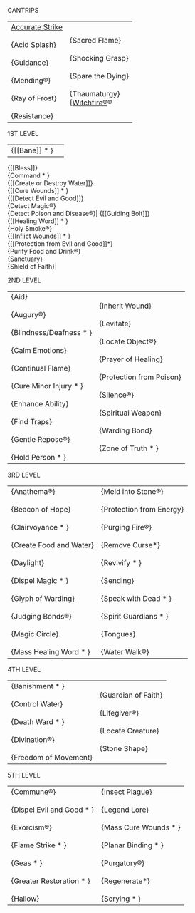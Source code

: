 
CANTRIPS

|   |   |
|---|---|
|[Accurate Strike](https://skroxiousdm.github.io/SkroxiousDM/6.Spells/Spell%20Descriptions/0%20Cantrips/ACCURATE%20STRIKE)<br><br>{Acid Splash}<br><br>{Guidance}<br><br>{Mending&reg;}<br><br>{Ray of Frost}<br><br>{Resistance}|{Sacred Flame}<br><br>{Shocking Grasp}<br><br>{Spare the Dying}<br><br>{Thaumaturgy}<br>[[Witchfire&reg;](https://skroxiousdm.github.io/SkroxiousDM/6.Spells/Spell%20Descriptions/0%20Cantrips/WITCHFIRE)&reg;|


1ST LEVEL

|   |   |
|---|---|
|{[[Bane]] * }<br>
{[[Bless]]}<br>
{Command * }<br>
{[[Create or Destroy Water]]}<br>
{[[Cure Wounds]] * }<br>
{[[Detect Evil and Good]]}<br>
{Detect Magic&reg;}<br>{Detect Poison and Disease&reg;}|
{[[Guiding Bolt]]}<br>{[[Healing Word]] * }<br>{Holy Smoke&reg;}<br>{[[Inflict Wounds]] * }<br>{[[Protection from Evil and Good]]*}<br>{Purify Food and Drink&reg;}<br>{Sanctuary}<br>{Shield of Faith}|

2ND LEVEL

|   |   |
|---|---|
|{Aid}<br><br>{Augury&reg;}<br><br>{Blindness/Deafness * }<br><br>{Calm Emotions}<br><br>{Continual Flame}<br><br>{Cure Minor Injury * }<br><br>{Enhance Ability}<br><br>{Find Traps}<br><br>{Gentle Repose&reg;}<br><br>{Hold Person * }|{Inherit Wound}<br><br>{Levitate}<br><br>{Locate Object&reg;}<br><br>{Prayer of Healing}<br><br>{Protection from Poison}<br><br>{Silence&reg;}<br><br>{Spiritual Weapon}<br><br>{Warding Bond}<br><br>{Zone of Truth * }|

3RD LEVEL

|   |   |
|---|---|
|{Anathema&reg;}<br><br>{Beacon of Hope}<br><br>{Clairvoyance * }<br><br>{Create Food and Water}<br><br>{Daylight}<br><br>{Dispel Magic * }<br><br>{Glyph of Warding}<br><br>{Judging Bonds&reg;}<br><br>{Magic Circle}<br><br>{Mass Healing Word * }|{Meld into Stone&reg;}<br><br>{Protection from Energy}<br><br>{Purging Fire&reg;}<br><br>{Remove Curse*}<br><br>{Revivify * }<br><br>{Sending}<br><br>{Speak with Dead * }<br><br>{Spirit Guardians * }<br><br>{Tongues}<br><br>{Water Walk&reg;}|

4TH LEVEL

|   |   |
|---|---|
|{Banishment * }<br><br>{Control Water}<br><br>{Death Ward * }<br><br>{Divination&reg;}<br><br>{Freedom of Movement}|{Guardian of Faith}<br><br>{Lifegiver&reg;}<br><br>{Locate Creature}<br><br>{Stone Shape}|

5TH LEVEL

|   |   |
|---|---|
|{Commune&reg;}<br><br>{Dispel Evil and Good * }<br><br>{Exorcism&reg;}<br><br>{Flame Strike * }<br><br>{Geas * }<br><br>{Greater Restoration * }<br><br>{Hallow}|{Insect Plague}<br><br>{Legend Lore}<br><br>{Mass Cure Wounds * }<br><br>{Planar Binding * }<br><br>{Purgatory&reg;}<br><br>{Regenerate*}<br><br>{Scrying * }|

